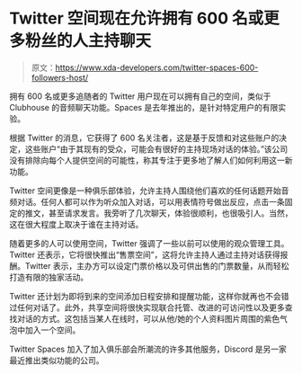 # Twitter 空间现在允许拥有 600 名或更多粉丝的人主持聊天

> 原文：<https://www.xda-developers.com/twitter-spaces-600-followers-host/>

拥有 600 名或更多追随者的 Twitter 用户现在可以拥有自己的空间，类似于 Clubhouse 的音频聊天功能。Spaces 是去年推出的，是针对特定用户的有限实验。

根据 Twitter 的消息，它获得了 600 名关注者，这是基于反馈和对这些账户的决定，这些账户“由于其现有的受众，可能会有很好的主持现场对话的体验。”该公司没有排除向每个人提供空间的可能性，称其专注于更多地了解人们如何利用这一新功能。

Twitter 空间更像是一种俱乐部体验，允许主持人围绕他们喜欢的任何话题开始音频对话。任何人都可以作为听众加入对话，可以用表情符号做出反应，点击一条固定的推文，甚至请求发言。我旁听了几次聊天，体验很顺利，也很吸引人。当然，这在很大程度上取决于谁在主持对话。

随着更多的人可以使用空间，Twitter 强调了一些以前可以使用的观众管理工具。Twitter 还表示，它将很快推出“售票空间”，这将允许主持人通过主持对话获得报酬。Twitter 表示，主办方可以设定门票价格以及可供出售的门票数量，从而轻松打造有限的独家活动。

Twitter 还计划为即将到来的空间添加日程安排和提醒功能，这样你就再也不会错过任何对话了。此外，共享空间将很快实现联合托管、改进的可访问性以及更多查找对话的方式。这包括当某人在线时，可以从他/她的个人资料图片周围的紫色气泡中加入一个空间。

Twitter Spaces 加入了加入俱乐部会所潮流的许多其他服务，Discord 是另一家最近推出类似功能的公司。